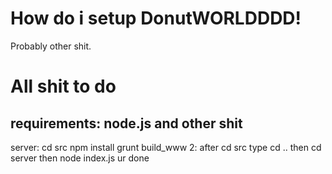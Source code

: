 # How do i setup DonutWORLDDDD!
Probably other shit.
# All shit to do
requirements: node.js and other shit
---
server: cd src npm install grunt build_www
2: after cd src type cd .. then cd server then node index.js
ur done
